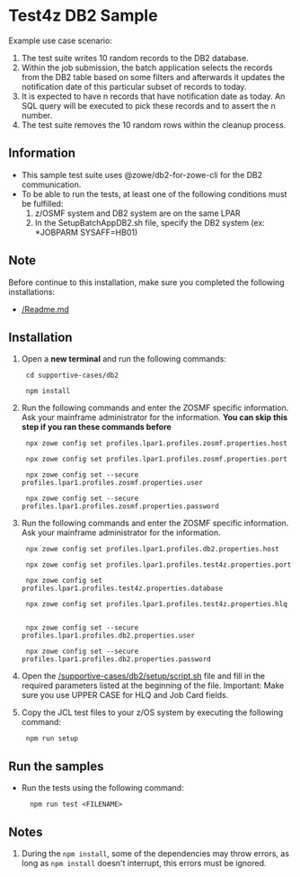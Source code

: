 # Test4z DB2 Sample

Example use case scenario:

1. The test suite writes 10 random records to the DB2 database.
2. Within the job submission, the batch application selects the records from the DB2 table based on some filters and afterwards it updates the notification date of this particular subset of records to today.
3. It is expected to have n records that have notification date as today. An SQL query will be executed to pick these records and to assert the n number.
4. The test suite removes the 10 random rows within the cleanup process.


## Information
* This sample test suite uses @zowe/db2-for-zowe-cli for the DB2 communication.
* To be able to run the tests, at least one of the following conditions must be fulfilled:
    1. z/OSMF system and DB2 system are on the same LPAR
    2. In the SetupBatchAppDB2.sh file, specify the DB2 system (ex: *JOBPARM SYSAFF=HB01)
    
## Note
Before continue to this installation, make sure you completed the following installations:
* [/Readme.md](/README.md)

   
## Installation
1. Open a **new terminal** and run the following commands:
    
        cd supportive-cases/db2
    
        npm install
        
2. Run the following commands and enter the ZOSMF specific information. 
   Ask your mainframe administrator for the information.
   **You can skip this step if you ran these commands before**

        npx zowe config set profiles.lpar1.profiles.zosmf.properties.host
    
        npx zowe config set profiles.lpar1.profiles.zosmf.properties.port
    
        npx zowe config set --secure profiles.lpar1.profiles.zosmf.properties.user
    
        npx zowe config set --secure profiles.lpar1.profiles.zosmf.properties.password

3. Run the following commands and enter the ZOSMF specific information. 
   Ask your mainframe administrator for the information.

        npx zowe config set profiles.lpar1.profiles.db2.properties.host
    
        npx zowe config set profiles.lpar1.profiles.test4z.properties.port
    
        npx zowe config set profiles.lpar1.profiles.test4z.properties.database
    
        npx zowe config set profiles.lpar1.profiles.test4z.properties.hlq
    
        
        npx zowe config set --secure profiles.lpar1.profiles.db2.properties.user
    
        npx zowe config set --secure profiles.lpar1.profiles.db2.properties.password

        
4. Open the [/supportive-cases/db2/setup/script.sh](/supportive-cases/cascade/setup/script.sh)  file and fill in the required parameters listed at the beginning of the file. Important: Make sure you use UPPER CASE for HLQ and Job Card fields.
                                                                 
5. Copy the JCL test files to your z/OS system by executing the following command: 

        npm run setup
        
## Run the samples

* Run the tests using the following command:

        npm run test <FILENAME>


## Notes

1. During the `npm install`, some of the dependencies may throw errors, as long as `npm install` doesn't interrupt, this errors must be ignored.
